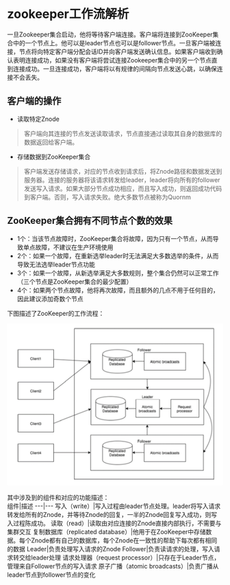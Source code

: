 # zookeeper工作流解析
一旦Zookeeper集合启动，他将等待客户端连接。客户端将连接到ZooKeeper集合中的一个节点上。他可以是leader节点也可以是follower节点。一旦客户端被连接，节点将向特定客户端分配会话ID并向客户端发送确认信息。如果客户端收到确认表明连接成功，如果没有客户端将尝试连接Zookeeper集合中的另一个节点直到连接成功。一旦连接成功，客户端将以有规律的间隔向节点发送心跳，以确保连接不会丢失。

## 客户端的操作
* 读取特定Znode
> 客户端向其连接的节点发送读取请求，节点直接通过读取其自身的数据库的数据返回给客户端。
* 存储数据到ZooKeeper集合
> 客户端发送存储请求，对应的节点收到请求后，将Znode路径和数据发送到服务器。连接的服务器将该请求转发给leader，leader将向所有的follower发送写入请求。如果大部分节点成功相应，而且写入成功，则返回成功代码到客户端。否则，写入请求失败。绝大多数节点被称为Quornm

## ZooKeeper集合拥有不同节点个数的效果
* 1个：当该节点故障时，ZooKeeper集合将故障，因为只有一个节点，从而导致单点故障，不建议在生产环境使用
* 2个：如果一个故障，在重新选举leader时无法满足大多数选举的条件，从而导致无法选举leader节点功能
* 3个：如果一个故障，从新选举满足大多数规则，整个集合仍然可以正常工作（三个节点是ZooKeeper集合的最少配置）
* 4个：如果两个节点故障，他将再次故障，而且额外的几点不用于任何目的，因此建议添加奇数个节点

下图描述了ZooKeeper的工作流程：

![](./source/zookeeper_001.png)

其中涉及到的组件和对应的功能描述：  
组件|描述
---|---
写入（write）|写入过程由leader节点处理。leader将写入请求转发给所有的Znode，并等待Znode的回复，一半的Znode回复写入成功，则写入过程陈成功。
读取（read）|读取由对应连接的Znode直接内部执行，不需要与集群交互
复制数据库（replicated database）|他用于在ZooKeeper中存储数据。每个Znode都有自己的数据库，每个Znode在一致性的帮助下每次都有相同的数据
Leader|负责处理写入请求的Znode
Follower|负责读请求的处理，写入请求转交给leader处理
请求处理器（request processor）|只存在于Leader节点，管理来自Follower节点的写入请求
原子广播（atomic broadcasts）|负责广播从leader节点到follower节点的变化